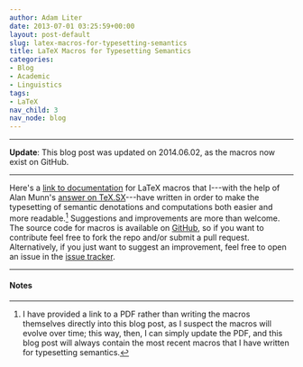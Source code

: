 ```yaml
---
author: Adam Liter
date: 2013-07-01 03:25:59+00:00
layout: post-default
slug: latex-macros-for-typesetting-semantics
title: LaTeX Macros for Typesetting Semantics
categories:
- Blog
- Academic
- Linguistics
tags:
- LaTeX
nav_child: 3
nav_node: blog
---
```


* * * 

**Update**: This blog post was updated on 2014.06.02, as the macros now exist on GitHub.

* * * 

Here's a [link to documentation][lingsemDoc] for LaTeX macros that I---with the help of Alan Munn's [answer on TeX.SX][AlanAnswer]---have written in order to make the typesetting of semantic denotations and computations both easier and more readable.[^1] Suggestions and improvements are more than welcome. The source code for macros is available on [GitHub][GitHub], so if you want to contribute feel free to fork the repo and/or submit a pull request. Alternatively, if you just want to suggest an improvement, feel free to open an issue in the [issue tracker][issues].

* * * 

#### Notes

[^1]: I have provided a link to a PDF rather than writing the macros themselves directly into this blog post, as I suspect the macros will evolve over time; this way, then, I can simply update the PDF, and this blog post will always contain the most recent macros that I have written for typesetting semantics.

[lingsemDoc]: http://adamliter.org/content/LaTeX/lingsem-doc.pdf
[AlanAnswer]: http://tex.stackexchange.com/questions/121605/macro-for-typesetting-semantic-denotations-linguistics
[GitHub]: https://github.com/adamliter/lingsem
[issues]: https://github.com/adamliter/lingsem/issues